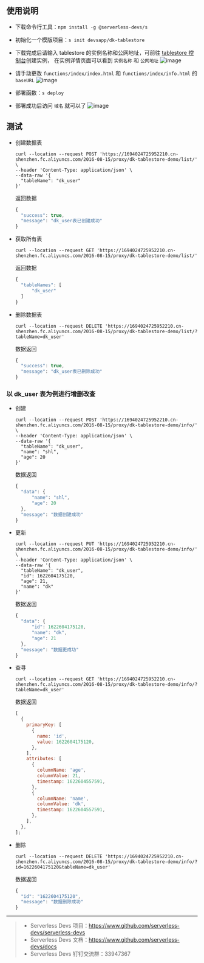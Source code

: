 ## 使用说明

- 下载命令行工具：`npm install -g @serverless-devs/s`
- 初始化一个模版项目：`s init devsapp/dk-tablestore`
- 下载完成后请输入 tablestore 的实例名称和公网地址，可前往 [tablestore 控制台](https://otsnext.console.aliyun.com/)创建实例， 在实例详情页面可以看到 `实例名称` 和 `公网地址`
  ![image](https://img.alicdn.com/imgextra/i2/O1CN01VF6kv724mMdiMPC9q_!!6000000007433-2-tps-2184-1190.png)

- 请手动更改 `functions/index/index.html` 和 `functions/index/info.html` 的 `baseURL`
  ![image](https://img.alicdn.com/imgextra/i1/O1CN01OfiqiY1GoReRnA0Sj_!!6000000000669-2-tps-895-113.png)

- 部署函数：`s deploy`

- 部署成功后访问 `域名` 就可以了
  ![image](https://img.alicdn.com/imgextra/i2/O1CN01Ra3NeY1TGB1b8IBFh_!!6000000002354-2-tps-1001-335.png)

## 测试

- 创建数据表

  ```shell
  curl --location --request POST 'https://1694024725952210.cn-shenzhen.fc.aliyuncs.com/2016-08-15/proxy/dk-tablestore-demo/list/' \
  --header 'Content-Type: application/json' \
  --data-raw '{
    "tableName": "dk_user"
  }'
  ```

  返回数据

  ```js
  {
    "success": true,
    "message": "dk_user表已创建成功"
  }
  ```

- 获取所有表

  ```shell
  curl --location --request GET 'https://1694024725952210.cn-shenzhen.fc.aliyuncs.com/2016-08-15/proxy/dk-tablestore-demo/list/'
  ```

  返回数据

  ```js
  {
    "tableNames": [
        "dk_user"
    ]
  }
  ```

- 删除数据表

  ```shell
  curl --location --request DELETE 'https://1694024725952210.cn-shenzhen.fc.aliyuncs.com/2016-08-15/proxy/dk-tablestore-demo/list/?tableName=dk_user'
  ```

  数据返回

  ```js
  {
    "success": true,
    "message": "dk_user表已删除成功"
  }
  ```

### 以 dk_user 表为例进行增删改查

- 创建

  ```shell
  curl --location --request POST 'https://1694024725952210.cn-shenzhen.fc.aliyuncs.com/2016-08-15/proxy/dk-tablestore-demo/info/' \
  --header 'Content-Type: application/json' \
  --data-raw '{
    "tableName": "dk_user",
    "name": "shl",
    "age": 20
  }'
  ```

  数据返回

  ```js
  {
    "data": {
        "name": "shl",
        "age": 20
    },
    "message": "数据创建成功"
  }
  ```

- 更新

  ```shell
  curl --location --request PUT 'https://1694024725952210.cn-shenzhen.fc.aliyuncs.com/2016-08-15/proxy/dk-tablestore-demo/info/' \
  --header 'Content-Type: application/json' \
  --data-raw '{
    "tableName": "dk_user",
    "id": 1622604175120,
    "age": 21,
    "name": "dk"
  }'
  ```

  数据返回

  ```js
  {
    "data": {
        "id": 1622604175120,
        "name": "dk",
        "age": 21
    },
    "message": "数据更成功"
  }
  ```

- 查寻

  ```shell
  curl --location --request GET 'https://1694024725952210.cn-shenzhen.fc.aliyuncs.com/2016-08-15/proxy/dk-tablestore-demo/info/?tableName=dk_user'
  ```

  数据返回

  ```js
  [
    {
      primaryKey: [
        {
          name: 'id',
          value: 1622604175120,
        },
      ],
      attributes: [
        {
          columnName: 'age',
          columnValue: 21,
          timestamp: 1622604557591,
        },
        {
          columnName: 'name',
          columnValue: 'dk',
          timestamp: 1622604557591,
        },
      ],
    },
  ];
  ```

- 删除

  ```shell
  curl --location --request DELETE 'https://1694024725952210.cn-shenzhen.fc.aliyuncs.com/2016-08-15/proxy/dk-tablestore-demo/info/?id=1622604175120&tableName=dk_user'
  ```

  数据返回

  ```js
  {
    "id": "1622604175120",
    "message": "数据删除成功"
  }
  ```

---

> - Serverless Devs 项目：https://www.github.com/serverless-devs/serverless-devs
> - Serverless Devs 文档：https://www.github.com/serverless-devs/docs
> - Serverless Devs 钉钉交流群：33947367
